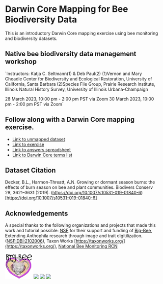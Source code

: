 
# Darwin Core Mapping for Bee Biodiversity Data
This is an introductory Darwin Core mapping exercise using bee monitoring and biodiversity datasets.

## Native bee biodiversity data management workshop

`Instructors: Katja C. Seltmann(1) & Deb Paul(2)
(1)Vernon and Mary Cheadle Center for Biodiversity and Ecological Restoration, University of California, Santa Barbara
(2)Species File Group, Prairie Research Institute, Illinois Natural History Survey, University of Illinois Urbana-Champaign

  28 March 2023, 10:00 pm - 2:00 pm PST via Zoom
  30 March 2023, 10:00 pm - 2:00 pm PST via Zoom`
  
 ## Follow along with a Darwin Core mapping exercise. 
  * [Link to unmapped dataset]()
  * [Link to exercise](https://docs.google.com/document/d/1ORKuT5ug6OdRIaO_juLxAGQjn2Q3tZvDZAqtjWDZfVY/edit?usp=sharing)
  * [Link to answers spreadsheet](https://docs.google.com/spreadsheets/d/1hmYM39TAOxaPd6nWukubtZY14yZdBvq0P_FZWWwCHs0/edit?usp=sharing)
  * [Link to Darwin Core terms list]()

## Dataset Citation
Decker, B.L., Harmon-Threatt, A.N. Growing or dormant season burns: the effects of burn season on bee and plant communities. Biodivers Conserv 28, 3621–3631 (2019). (https://doi.org/10.1007/s10531-019-01840-6)[https://doi.org/10.1007/s10531-019-01840-6]

## Acknowledgements
A special thanks to the following organizations and projects that made this work and tutorial possible:
[NSF](https://nsf.gov) for their support and funding of [Big-Bee](https://www.idigbio.org/wiki/index.php?title=TCN:_Extending_Anthophila_research_through_image_and_trait_digitization_(Big-Bee)&mobileaction=toggle_view_desktop), Extending Anthophila research through image and trait digitilization. ([NSF:DBI:2102006](https://www.nsf.gov/awardsearch/showAward?AWD_ID=2102006&HistoricalAwards=false)), Taxon Works [https://taxonworks.org/](https://taxonworks.org/), [National Bee Monitoring RCN](https://www.nativebeemonitoring.org)

<a href="https://www.idigbio.org/wiki/index.php?title=TCN:_Extending_Anthophila_research_through_image_and_trait_digitization_(Big-Bee)&mobileaction=toggle_view_desktop"><img src="fig/big-bee-reg.png" class="inline-image" style="height: 6em;"></a>
<a href="https://nsf.gov"><img src="fig/NSF_Official_logo_High_Res_1200ppi.png" class="inline-image" style="height: 6em;"></a> 
<a href="https://www.nativebeemonitoring.org"><img src="https://images.squarespace-cdn.com/content/v1/61faf397da49d61281536985/402817ce-8cdc-459a-b49a-6404dd190432/NationalNativeBee-Logo_Color_white+background.png" class="inline-image" style="height: 6em;"></a>
<a href="https://taxonworks.org/"><img src="https://docs.taxonworks.org/images/taxonworks_home.svg" class="inline-image" style="height: 6em;"></a> 

